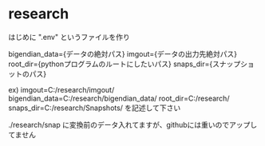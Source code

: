# research
はじめに ".env" というファイルを作り

bigendian_data={データの絶対パス}
imgout={データの出力先絶対パス}
root_dir={pythonプログラムのルートにしたいパス}
snaps_dir={スナップショットのパス}

ex)
imgout=C:/research/imgout/
bigendian_data=C:/research/bigendian_data/
root_dir=C:/research/
snaps_dir=C:/research/Snapshots/
を記述して下さい


./research/snap に変換前のデータ入れてますが、githubには重いのでアップしてません